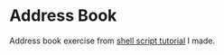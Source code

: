 # Address Book

Address book exercise from [shell script tutorial](https://www.shellscript.sh/exercises.html) I made.